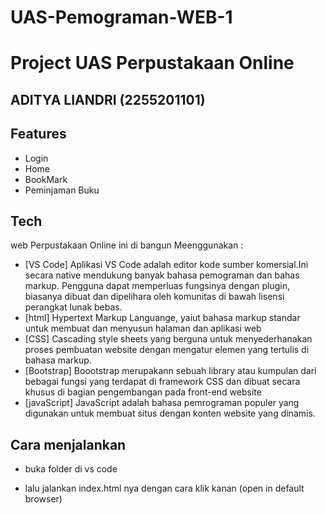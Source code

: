 # UAS-Pemograman-WEB-1

# Project UAS Perpustakaan Online
## ADITYA LIANDRI (2255201101)

## Features

- Login
- Home
- BookMark
- Peminjaman Buku

## Tech
web Perpustakaan Online ini di bangun Meenggunakan :
- [VS Code] Aplikasi VS Code adalah editor kode sumber komersial.Ini secara native mendukung banyak bahasa pemograman dan bahas markup. Pengguna dapat memperluas fungsinya dengan plugin, biasanya dibuat dan dipelihara oleh komunitas di bawah lisensi perangkat lunak bebas.
- [html] Hypertext Markup Languange, yaiut bahasa markup standar untuk membuat dan menyusun halaman dan aplikasi web
- [CSS] Cascading style sheets yang berguna untuk menyederhanakan proses pembuatan website dengan mengatur elemen yang tertulis di bahasa markup.
- [Bootstrap] Boootstrap merupakann sebuah library atau kumpulan dari bebagai fungsi yang terdapat di framework CSS dan dibuat secara khusus di bagian pengembangan pada front-end website
- [javaScript] JavaScript adalah bahasa pemrograman populer yang digunakan untuk membuat situs dengan konten website yang dinamis.


## Cara menjalankan
- buka folder di vs code
- lalu jalankan index.html nya dengan cara klik kanan (open in default browser)








   [dill]: <https://github.com/joemccann/dillinger>
   [git-repo-url]: <https://github.com/joemccann/dillinger.git>
   [john gruber]: <http://daringfireball.net>
   [df1]: <http://daringfireball.net/projects/markdown/>
   [markdown-it]: <https://github.com/markdown-it/markdown-it>
   [Ace Editor]: <http://ace.ajax.org>
   [node.js]: <http://nodejs.org>
   [Twitter Bootstrap]: <http://twitter.github.com/bootstrap/>
   [jQuery]: <http://jquery.com>
   [@tjholowaychuk]: <http://twitter.com/tjholowaychuk>
   [express]: <http://expressjs.com>
   [AngularJS]: <http://angularjs.org>
   [Gulp]: <http://gulpjs.com>

   [PlDb]: <https://github.com/joemccann/dillinger/tree/master/plugins/dropbox/README.md>
   [PlGh]: <https://github.com/joemccann/dillinger/tree/master/plugins/github/README.md>
   [PlGd]: <https://github.com/joemccann/dillinger/tree/master/plugins/googledrive/README.md>
   [PlOd]: <https://github.com/joemccann/dillinger/tree/master/plugins/onedrive/README.md>
   [PlMe]: <https://github.com/joemccann/dillinger/tree/master/plugins/medium/README.md>
   [PlGa]: <https://github.com/RahulHP/dillinger/blob/master/plugins/googleanalytics/README.md>
